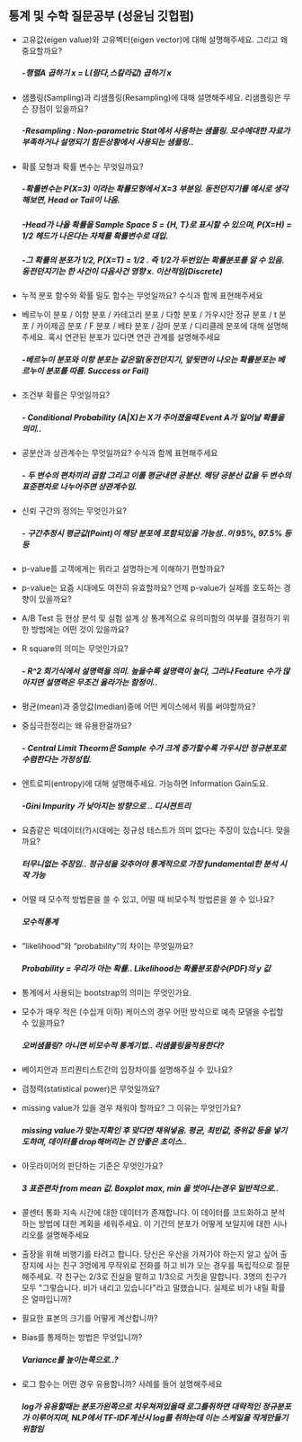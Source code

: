 ## 통계 및 수학 질문공부 (성윤님 깃헙펌)
- 고유값(eigen value)와 고유벡터(eigen vector)에 대해 설명해주세요. 그리고 왜 중요할까요?
    ##### -행렬A 곱하기 x = L(람다,스칼라값) 곱하기 x
    
- 샘플링(Sampling)과 리샘플링(Resampling)에 대해 설명해주세요. 리샘플링은 무슨 장점이 있을까요?
    ##### -Resampling : Non-parametric Stat에서 사용하는 샘플링. 모수에대한 자료가 부족하거나 설명되기 힘든상황에서 사용되는 샘플링..

- 확률 모형과 확률 변수는 무엇일까요?
    ##### -확률변수는 P(X=3) 이라는 확률모형에서 X=3 부분임. 동전던지기를 예시로 생각해보면, Head or Tail이 나옴. 
    ##### -Head가 나올 확률을 Sample Space S = {H, T}로 표시할 수 있으며, P(X=H) = 1/2 헤드가 나온다는 자체를 확률변수로 대입.
    ##### -그 확률의 분포가 1/2, P(X=T) = 1/2 . 즉 1/2가 두번있는 확률분포를 알 수 있음. 동전던지기는 한 사건이 다음사건 영향 x. 이산적임(Discrete)

- 누적 분포 함수와 확률 밀도 함수는 무엇일까요? 수식과 함께 표현해주세요

- 베르누이 분포 / 이항 분포 / 카테고리 분포 / 다항 분포 / 가우시안 정규 분포 / t 분포 / 카이제곱 분포 / F 분포 / 베타 분포 / 감마 분포 / 디리클레 분포에 대해 설명해주세요. 혹시 연관된 분포가 있다면 연관 관계를 설명해주세요
    ##### -베르누이 분포와 이항 분포는 같은말(동전던지기, 앞뒷면이 나오는 확률분포는 베르누이 분포를 따름. Success or Fail)

- 조건부 확률은 무엇일까요?
    ##### - Conditional Probability (A|X)는 X가 주어졌을때 Event A가 일어날 확률을 의미..
- 공분산과 상관계수는 무엇일까요? 수식과 함께 표현해주세요
    ##### - 두 변수의 편차끼리 곱함 그리고 이를 평균내면 공분산. 해당 공분산 값을 두 변수의 표준편차로 나누어주면 상관계수임.
- 신뢰 구간의 정의는 무엇인가요?
    ##### - 구간추정시 평균값(Point)이 해당 분포에 포함되있을 가능성..이 95%, 97.5% 등등
- p-value를 고객에게는 뭐라고 설명하는게 이해하기 편할까요?
- p-value는 요즘 시대에도 여전히 유효할까요? 언제 p-value가 실제를 호도하는 경향이 있을까요?
- A/B Test 등 현상 분석 및 실험 설계 상 통계적으로 유의미함의 여부를 결정하기 위한 방법에는 어떤 것이 있을까요?

- R square의 의미는 무엇인가요? 
    ##### - R^2 회기식에서 설명력을 의미. 높을수록 설명력이 높다, 그러나 Feature 수가 많아지면 설명력은 무조건 올라가는 함정이..

- 평균(mean)과 중앙값(median)중에 어떤 케이스에서 뭐를 써야할까요?

- 중심극한정리는 왜 유용한걸까요?
    ##### - Central Limit Theorm은 Sample 수가 크게 증가할수록 가우시안 정규분포로 수렴한다는 가정성립.
- 엔트로피(entropy)에 대해 설명해주세요. 가능하면 Information Gain도요.
    ##### -Gini Impurity 가 낮아지는 방향으로 .. 디시젼트리
- 요즘같은 빅데이터(?)시대에는 정규성 테스트가 의미 없다는 주장이 있습니다. 맞을까요?
    ##### 터무니없는 주장임.. 정규성을 갖추어야 통계적으로 가장 fundamental한 분석 시작 가능
- 어떨 때 모수적 방법론을 쓸 수 있고, 어떨 때 비모수적 방법론을 쓸 수 있나요?
    ##### 모수적통계
- “likelihood”와 “probability”의 차이는 무엇일까요?
    ##### Probability = 우리가 아는 확률.. Likelihood는 확률분포함수(PDF)의 y 값
- 통계에서 사용되는 bootstrap의 의미는 무엇인가요.

- 모수가 매우 적은 (수십개 이하) 케이스의 경우 어떤 방식으로 예측 모델을 수립할 수 있을까요?
    ##### 오버샘플링? 아니면 비모수적 통계기법.. 리샘플링을적용한다?
- 베이지안과 프리퀀티스트간의 입장차이를 설명해주실 수 있나요?

- 검정력(statistical power)은 무엇일까요?

- missing value가 있을 경우 채워야 할까요? 그 이유는 무엇인가요?
    ##### missing value가 맞는지확인 후 맞다면 채워넣음. 평균, 최빈값, 중위값 등을 넣기도하며, 데이터를 drop해버리는 건 안좋은 초이스..
- 아웃라이어의 판단하는 기준은 무엇인가요?
    ##### 3 표준편차 from mean 값. Boxplot max, min 을 벗어나는경우 일반적으로..
- 콜센터 통화 지속 시간에 대한 데이터가 존재합니다. 이 데이터를 코드화하고 분석하는 방법에 대한 계획을 세워주세요. 이 기간의 분포가 어떻게 보일지에 대한 시나리오를 설명해주세요
- 출장을 위해 비행기를 타려고 합니다. 당신은 우산을 가져가야 하는지 알고 싶어 출장지에 사는 친구 3명에게 무작위로 전화를 하고 비가 오는 경우를 독립적으로 질문해주세요. 각 친구는 2/3로 진실을 말하고 1/3으로 거짓을 말합니다. 3명의 친구가 모두 "그렇습니다. 비가 내리고 있습니다"라고 말했습니다. 실제로 비가 내릴 확률은 얼마입니까?
- 필요한 표본의 크기를 어떻게 계산합니까?

- Bias를 통제하는 방법은 무엇입니까?
    ##### Variance를 높이는쪽으로..?
- 로그 함수는 어떤 경우 유용합니까? 사례를 들어 설명해주세요
    ##### log가 유용할때는 분포가왼쪽으로 치우쳐져있을때 로그를취하면 대략적인 정규분포가 이루어지며, NLP에서 TF-IDF계산시 log를 취하는데 이는 스케일을 작게만들기위함임
